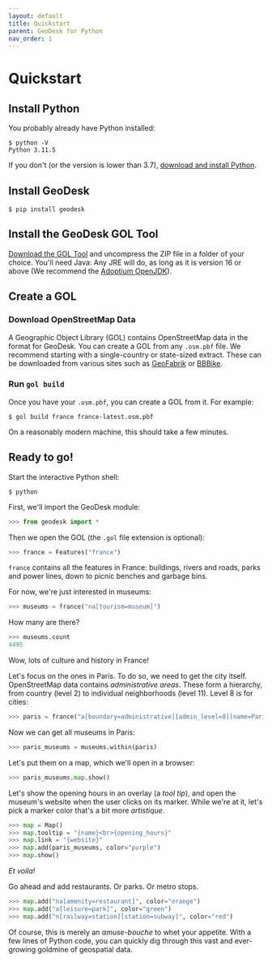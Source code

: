 ```yaml
---
layout: default
title: Quickstart
parent: GeoDesk for Python
nav_order: 1
---
```

# Quickstart

## Install Python

You probably already have Python installed:

```console
$ python -V
Python 3.11.5
```

If you don't (or the version is lower than 3.7), [download and install Python](https://www.python.org/downloads/).

## Install GeoDesk

```console
$ pip install geodesk
```

## Install the GeoDesk GOL Tool

[Download the GOL Tool](https://www.geodesk.com/download) and uncompress the ZIP file in a folder of your choice. You'll need Java: Any JRE will do, as long as it is version 16 or above (We recommend the [Adoptium OpenJDK](https://adoptium.net/)).

## Create a GOL

### Download OpenStreetMap Data

A Geographic Object Library (GOL) contains OpenStreetMap data in the format for GeoDesk. You can create a GOL from any `.osm.pbf` file. We recommend starting with a single-country or state-sized extract. These can be downloaded from various sites such as [GeoFabrik](https://download.geofabrik.de/) or
  [BBBike](https://download.bbbike.org/osm/planet/sub-planet-daily/).

### Run `gol build`

Once you have your `.osm.pbf`, you can create a GOL from it. For example:

```console
$ gol build france france-latest.osm.pbf
```

On a reasonably modern machine, this should take a few minutes.

## Ready to go!

Start the interactive Python shell:

```console
$ python
```

First, we'll import the GeoDesk module:

```python
>>> from geodesk import *
```

Then we open the GOL (the `.gol` file extension is optional):

```python
>>> france = Features("france")
```

`france` contains all the features in France: buildings, rivers and roads, parks and power lines, down to picnic benches and garbage bins.

For now, we're just interested in museums:

```python
>>> museums = france("na[tourism=museum]")
```

How many are there?

```python
>>> museums.count
4495
```

Wow, lots of culture and history in France!

Let's focus on the ones in Paris. To do so, we need to get the city itself. OpenStreetMap data contains *administrative areas*. These form a hierarchy, from country (level 2) to individual neighborhoods (level 11). Level 8 is for cities:

```python
>>> paris = france("a[boundary=administrative][admin_level=8][name=Paris]").one
```

Now we can get all museums in Paris:

```python
>>> paris_museums = museums.within(paris)
```

Let's put them on a map, which we'll open in a browser:

```python
>>> paris_museums.map.show()
```

Let's show the opening hours in an overlay (a *tool tip*), and open the museum's website when the user clicks on its marker. While we're at it, let's pick a marker color that's a bit more *artistique*.

```python
>>> map = Map()
>>> map.tooltip = "{name}<br>{opening_hours}"
>>> map.link = "{website}"
>>> map.add(paris_museums, color="purple")
>>> map.show()
```

*Et voila!*

Go ahead and add restaurants. Or parks. Or metro stops.

```python
>>> map.add("na[amenity=restaurant]", color="orange")
>>> map.add("a[leisure=park]", color="green")
>>> map.add("n[railway=station][station=subway]", color="red")
```

Of course, this is merely an *amuse-bouche* to whet your appetite. With a few lines of Python code, you can quickly dig through this vast and ever-growing goldmine of geospatial data.



